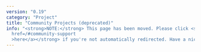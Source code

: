 ```yaml
---
version: "0.19"
category: "Project"
title: "Community Projects (deprecated)"
info: "<strong>NOTE:</strong> This page has been moved. Please click <strong><a
  href=/#community-support
  >here</a></strong> if you're not automatically redirected. Have a nice day!"
---
```


<meta http-equiv="refresh" content="1;url=/#community-support">
